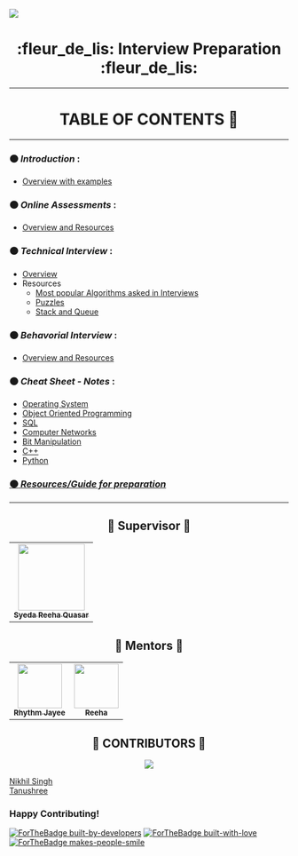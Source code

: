 ![](https://gwoc.girlscript.tech/assets/gwoc_logo_forweb.png)


<h1 align="center"> :fleur_de_lis: Interview Preparation :fleur_de_lis: </h1>

************************************************************

<h1 align="center">TABLE OF CONTENTS 📌</h1>
<hr>

### :orange_circle: *Introduction* :
  - [Overview with examples](./content/Introduction.md)


### :orange_circle: *Online Assessments* :
   - [Overview and Resources](./content/Online%20Assessments.md)


### :orange_circle: *Technical Interview* :
   - [Overview]()
   - Resources
     - [Most popular Algorithms asked in Interviews](./content/Most%20popular%20Algorithms%20asked%20in%20Interviews.md)
     - [Puzzles](./content/Puzzles%20for%20Interviews.md)
     - [Stack and Queue](./content/Technical%20Interview%20Questions%20-%20Stack%20%26%20Queues.md)


### :orange_circle: *Behavorial Interview* :
   - [Overview and Resources](./content/Behavioural%20Questions.md)


### :orange_circle: *Cheat Sheet - Notes* :
  - [Operating System](./content/OS%20CheatSheet-Notes.md)
  - [Object Oriented Programming](./content/OOP%20CheatSheet-Notes.md)
  - [SQL](./content/SQL%20CheatSheet-Notes.md)
  - [Computer Networks](./content/CN%20CheatSheet-Notes.md)
  - [Bit Manipulation](./content/Technical%20Questions%20-Bit%20Manipulation.md)
  - [C++](./content/Cheat%20Sheet%20C%2B%2B.md)
  - [Python](./content/Cheet%20Sheat%20Python.md)



### [:orange_circle: *Resources/Guide for preparation*](./content/Important%20Resources%20and%20Books.md)


***************************************************************

<h2 align="center"> 🧡 Supervisor 🧡 </h2>

<table align="center" style="margin: 0px auto;">
  <tr>
<td align="center"><a href="https://github.com/syedareehaquasar"><img src="https://media-exp1.licdn.com/dms/image/C4E03AQE0wsiyivvWIA/profile-displayphoto-shrink_400_400/0/1628809290603?e=1643846400&v=beta&t=YoQMIoBGVb-enhOvMA-RPi46WxhQmIm9ckRszazU6bE" width="120px;" alt=""/><br /><sub><b>Syeda Reeha Quasar</b></sub></a></td>        
</tr>
   </table>

<h2 align="center"> 🧡 Mentors 🧡 </h2>

<table>
  <tr>
    <td align="center"><a href="https://github.com/rhythmjayee"><img src="https://avatars.githubusercontent.com/u/48250163?v=4" width="80px;" alt=""/><br /><sub><b>Rhythm Jayee</b></sub></a></td>  
    <td align="center"><a href="https://github.com/syedareehaquasar"><img src="https://avatars.githubusercontent.com/u/56428237?v=4" width="80px;" alt=""/><br /><sub><b>Reeha</b></sub></a></td>  
</tr>
   </table>
   
<h2 align="center"> 🧡 CONTRIBUTORS 🧡 </h2>

<p align="center">

 <a href="https://github.com/girlscript/winter-of-contributing/graphs/contributors">
 <img src="https://contrib.rocks/image?repo=girlscript/winter-of-contributing" />

</p>
 
[Nikhil Singh](https://github.com/singhnikhiljsr)  
[Tanushree](https://github.com/Tanushree-coder)
  
### Happy Contributing!

[![ForTheBadge built-by-developers](http://ForTheBadge.com/images/badges/built-by-developers.svg)](https://GitHub.com/syedareehaquasar/)
[![ForTheBadge built-with-love](http://ForTheBadge.com/images/badges/built-with-love.svg)](https://GitHub.com/syedareehaquasar/)
[![ForTheBadge makes-people-smile](http://ForTheBadge.com/images/badges/makes-people-smile.svg)](http://ForTheBadge.com)
